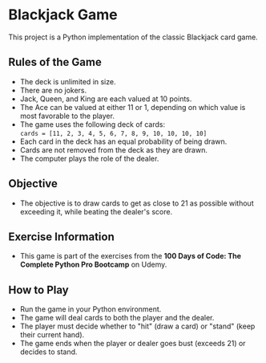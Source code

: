 # Blackjack Game

This project is a Python implementation of the classic Blackjack card game.

## Rules of the Game
- The deck is unlimited in size.
- There are no jokers.
- Jack, Queen, and King are each valued at 10 points.
- The Ace can be valued at either 11 or 1, depending on which value is most favorable to the player.
- The game uses the following deck of cards:  
  `cards = [11, 2, 3, 4, 5, 6, 7, 8, 9, 10, 10, 10, 10]`
- Each card in the deck has an equal probability of being drawn.
- Cards are not removed from the deck as they are drawn.
- The computer plays the role of the dealer.

## Objective
- The objective is to draw cards to get as close to 21 as possible without exceeding it, while beating the dealer's score.

## Exercise Information
- This game is part of the exercises from the **100 Days of Code: The Complete Python Pro Bootcamp** on Udemy.

## How to Play
- Run the game in your Python environment.
- The game will deal cards to both the player and the dealer.
- The player must decide whether to "hit" (draw a card) or "stand" (keep their current hand).
- The game ends when the player or dealer goes bust (exceeds 21) or decides to stand.

